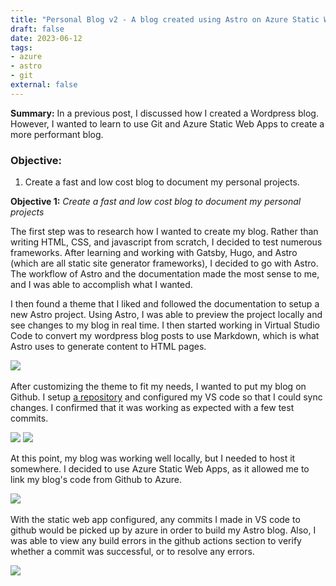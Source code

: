 ```yaml
---
title: "Personal Blog v2 - A blog created using Astro on Azure Static Web Apps"
draft: false
date: 2023-06-12
tags:
- azure
- astro
- git
external: false
---
```


**Summary:** In a previous post, I discussed how I created a Wordpress blog. However, I wanted to learn to use Git and Azure Static Web Apps to create a more performant blog.

### Objective:

1. Create a fast and low cost blog to document my personal projects.

**Objective 1:** *Create a fast and low cost blog to document my personal projects*

The first step was to research how I wanted to create my blog. Rather than writing HTML, CSS, and javascript from scratch, I decided to test numerous frameworks. After learning and working with Gatsby, Hugo, and Astro (which are all static site generator frameworks), I decided to go with Astro. The workflow of Astro and the documentation made the most sense to me, and I was able to accomplish what I wanted.

I then found a theme that I liked and followed the documentation to setup a new Astro project. Using Astro, I was able to preview the project locally and see changes to my blog in real time. I then started working in Virtual Studio Code to convert my wordpress blog posts to use Markdown, which is what Astro uses to generate content to HTML pages.

![](/assets/astro1.png)
&nbsp;

After customizing the theme to fit my needs, I wanted to put my blog on Github. I setup [a repository](https://github.com/mmelton1/techblog) and configured my VS code so that I could sync changes. I confirmed that it was working as expected with a few test commits.

![](/assets/astro2.png)
![](/assets/astro3.png)
&nbsp;

At this point, my blog was working well locally, but I needed to host it somewhere. I decided to use Azure Static Web Apps, as it allowed me to link my blog's code from Github to Azure.

![](/assets/astro4.png)
&nbsp;

With the static web app configured, any commits I made in VS code to github would be picked up by azure in order to build my Astro blog. Also, I was able to view any build errors in the github actions section to verify whether a commit was successful, or to resolve any errors.

![](/assets/astro5.png)
&nbsp; 